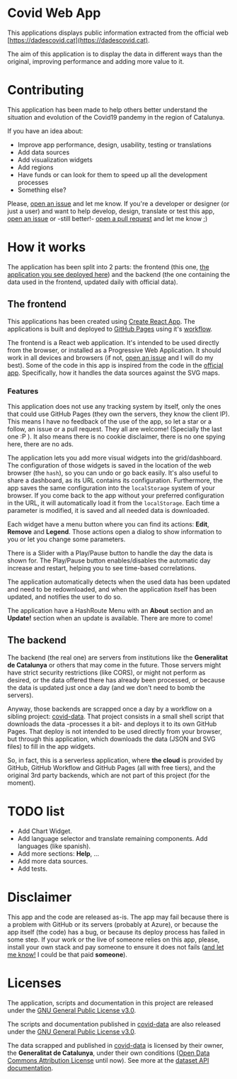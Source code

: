 # Covid Web App

This applications displays public information extracted from the official web [https://dadescovid.cat](https://dadescovid.cat).

The aim of this application is to display the data in different ways than the original, improving performance and adding more value to it.

# Contributing

This application has been made to help others better understand the situation and evolution of the Covid19 pandemy in the region of Catalunya.

If you have an idea about:
- Improve app performance, design, usability, testing or translations
- Add data sources
- Add visualization widgets
- Add regions
- Have funds or can look for them to speed up all the development processes
- Something else?

Please, [open an issue](https://github.com/emibcn/covid/issues) and let me know. If you're a developer or designer (or just a user) and want to help develop, design, translate or test this app, [open an issue](https://github.com/emibcn/covid/issues) or -still better!- [open a pull request](https://github.com/emibcn/covid/pulls) and let me know ;)

# How it works

The application has been split into 2 parts: the frontend (this one, [the application you see deployed here](https://emibcn.github.io/covid)) and the backend (the one containing the data used in the frontend, updated daily with official data).

## The frontend

This applications has been created using [Create React App](https://create-react-app.dev/). The applications is built and deployed to [GitHub Pages](https://emibcn.github.io/covid) using it's [workflow](./github/worflows/node.js.yml).

The frontend is a React web application. It's intended to be used directly from the browser, or installed as a Progressive Web Application. It should work in all devices and browsers (if not, [open an issue](https://github.com/emibcn/covid/issues) and I will do my best). Some of the code in this app is inspired from the code in the [official app](https://dadescovid.cat). Specifically, how it handles the data sources against the SVG maps.

### Features

This application does not use any tracking system by itself, only the ones that could use GitHub Pages (they own the servers, they know the client IP). This means I have no feedback of the use of the app, so let a star or a follow, an issue or a pull request. They all are welcome! (Specially the last one :P ). It also means there is no cookie disclaimer, there is no one spying here, there are no ads.

The application lets you add more visual widgets into the grid/dashboard. The configuration of those widgets is saved in the location of the web browser (the `hash`), so you can undo or go back easily. It's also useful to share a dashboard, as its URL contains its configuration. Furthermore, the app saves the same configuration into the `localStorage` system of your browser. If you come back to the app without your preferred configuration in the URL, it will automatically load it from the `localStorage`. Each time a parameter is modified, it is saved and all needed data is downloaded.

Each widget have a menu button where you can find its actions: __Edit__, __Remove__ and __Legend__. Those actions open a dialog to show information to you or let you change some parameters.

There is a Slider with a Play/Pause button to handle the day the data is shown for. The Play/Pause button enables/disables the automatic day increase and restart, helping you to see time-based correlations.

The application automatically detects when the used data has been updated and need to be redownloaded, and when the application itself has been updated, and notifies the user to do so.

The application have a HashRoute Menu with an __About__ section and an __Update!__ section when an update is available. There are more to come!

## The __backend__

The backend (the real one) are servers from institutions like the __Generalitat de Catalunya__ or others that may come in the future. Those servers might have strict security restrictions (like CORS), or might not perform as desired, or the data offered there has already been processed, or because the data is updated just once a day (and we don't need to bomb the servers).

Anyway, those backends are scrapped once a day by a workflow on a sibling project: [covid-data](/emibcn/covid-data). That project consists in a small shell script that downloads the data -processes it a bit- and deploys it to its own GitHub Pages. That deploy is not intended to be used directly from your browser, but through this application, which downloads the data (JSON and SVG files) to fill in the app widgets.

So, in fact, this is a serverless application, where __the cloud__ is provided by GitHub, GitHub Workflow and GitHub Pages (all with free tiers), and the original 3rd party backends, which are not part of this project (for the moment).

# TODO list

- Add Chart Widget.
- Add language selector and translate remaining components. Add languages (like spanish).
- Add more sections: __Help__, ...
- Add more data sources.
- Add tests.

# Disclaimer

This app and the code are released as-is. The app may fail because there is a problem with GitHub or its servers (probably at Azure), or because the app itself (the code) has a bug, or because its deploy process has failed in some step. If your work or the live of someone relies on this app, please, install your own stack and pay someone to ensure it does not fails ([and let me know!](https://github.com/emibcn/covid/issues) I could be that paid __someone__).

# Licenses

The application, scripts and documentation in this project are released under the [GNU General Public License v3.0](https://github.com/emibcn/covid/blob/master/LICENSE).

The scripts and documentation published in [covid-data](/emibcn/covid-data) are also released under the [GNU General Public License v3.0](https://github.com/emibcn/crypt-disk-image/blob/master/LICENSE).

The data scrapped and published in [covid-data](/emibcn/covid-data) is licensed by their owner, the __Generalitat de Catalunya__, under their own conditions ([Open Data Commons Attribution License](http://opendatacommons.org/licenses/by/1.0/) until now). See more at the [dataset API documentation](https://analisi.transparenciacatalunya.cat/Salut/Dades-setmanals-de-COVID-19-per-comarca/jvut-jxu8).
